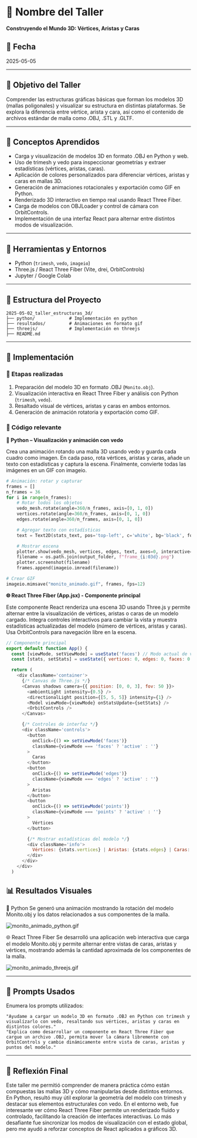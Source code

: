 # 🧪 Nombre del Taller

**Construyendo el Mundo 3D: Vértices, Aristas y Caras**

## 📅 Fecha
2025-05-05

---

## 🎯 Objetivo del Taller

Comprender las estructuras gráficas básicas que forman los modelos 3D (mallas poligonales) y visualizar su estructura en distintas plataformas. Se explora la diferencia entre vértice, arista y cara, así como el contenido de archivos estándar de malla como .OBJ, .STL y .GLTF.

---

## 🧠 Conceptos Aprendidos

- Carga y visualización de modelos 3D en formato .OBJ en Python y web.
- Uso de trimesh y vedo para inspeccionar geometrías y extraer estadísticas (vértices, aristas, caras).
- Aplicación de colores personalizados para diferenciar vértices, aristas y caras en mallas 3D.
- Generación de animaciones rotacionales y exportación como GIF en Python.
- Renderizado 3D interactivo en tiempo real usando React Three Fiber.
- Carga de modelos con OBJLoader y control de cámara con OrbitControls.
- Implementación de una interfaz React para alternar entre distintos modos de visualización. 

---

## 🔧 Herramientas y Entornos

- Python (`trimesh`, `vedo`, `imageio`)
- Three.js / React Three Fiber (Vite, drei, OrbitControls)
- Jupyter / Google Colab

---

## 📁 Estructura del Proyecto

```
2025-05-02_taller_estructuras_3d/
├── python/             # Implementación en python
├── resultados/         # Animaciones en formato gif
├── threejs/            # Implementación en threejs
├── README.md
```
---

## 🧪 Implementación

### 🔹 Etapas realizadas
1. Preparación del modelo 3D en formato .OBJ (`Monito.obj`).
2. Visualización interactiva en React Three Fiber y análisis con Python (`trimesh`, `vedo`).
3. Resaltado visual de vértices, aristas y caras en ambos entornos.
4. Generación de animación rotatoria y exportación como GIF.

### 🔹 Código relevante

**🐍 Python – Visualización y animación con vedo**

Crea una animación rotando una malla 3D usando vedo y guarda cada cuadro como imagen. En cada paso, rota vértices, aristas y caras, añade un texto con estadísticas y captura la escena. Finalmente, convierte todas las imágenes en un GIF con imageio.

```python
# Animación: rotar y capturar
frames = []
n_frames = 36
for i in range(n_frames):
    # Rotar todos los objetos
    vedo_mesh.rotate(angle=360/n_frames, axis=[0, 1, 0])
    vertices.rotate(angle=360/n_frames, axis=[0, 1, 0])
    edges.rotate(angle=360/n_frames, axis=[0, 1, 0])

    # Agregar texto con estadísticas
    text = Text2D(stats_text, pos='top-left', c='white', bg='black', font='Courier', s=0.9)

    # Mostrar escena
    plotter.show(vedo_mesh, vertices, edges, text, axes=0, interactive=False)
    filename = os.path.join(output_folder, f"frame_{i:03d}.png")
    plotter.screenshot(filename)
    frames.append(imageio.imread(filename))

# Crear GIF
imageio.mimsave("monito_animado.gif", frames, fps=12)
```

**🌐 React Three Fiber (App.jsx) - Componente principal**

Este componente React renderiza una escena 3D usando Three.js y permite alternar entre la visualización de vértices, aristas o caras de un modelo cargado. Integra controles interactivos para cambiar la vista y muestra estadísticas actualizadas del modelo (número de vértices, aristas y caras). Usa OrbitControls para navegación libre en la escena.

```javascript
// Componente principal
export default function App() {
  const [viewMode, setViewMode] = useState('faces') // Modo actual de visualización
  const [stats, setStats] = useState({ vertices: 0, edges: 0, faces: 0 }) // Estadísticas del modelo

  return (
    <div className='container'>
      {/* Canvas de Three.js */}
      <Canvas shadows camera={{ position: [0, 0, 3], fov: 50 }}>
        <ambientLight intensity={0.5} />
        <directionalLight position={[5, 5, 5]} intensity={1} />
        <Model viewMode={viewMode} onStatsUpdate={setStats} />
        <OrbitControls />
      </Canvas>

      {/* Controles de interfaz */}
      <div className='controls'>
        <button
          onClick={() => setViewMode('faces')}
          className={viewMode === 'faces' ? 'active' : ''}
        >
          Caras
        </button>
        <button
          onClick={() => setViewMode('edges')}
          className={viewMode === 'edges' ? 'active' : ''}
        >
          Aristas
        </button>
        <button
          onClick={() => setViewMode('points')}
          className={viewMode === 'points' ? 'active' : ''}
        >
          Vértices
        </button>

        {/* Mostrar estadísticas del modelo */}
        <div className='info'>
          Vértices: {stats.vertices} | Aristas: {stats.edges} | Caras: {stats.faces}
        </div>
      </div>
    </div>
  )
```
## 📊 Resultados Visuales

🐍 Python
Se generó una animación mostrando la rotación del modelo Monito.obj y los datos relacionados a sus componentes de la malla.

![monito_animado_python.gif](/resultados/monito_animado_python.gif)

🌐 React Three Fiber
Se desarrolló una aplicación web interactiva que carga el modelo Monito.obj y permite alternar entre vistas de caras, aristas y vértices, mostrando además la cantidad aproximada de los componentes de la malla.

![monito_animado_threejs.gif](/resultados/monito_animado_threejs.gif)

---

## 🧩 Prompts Usados

Enumera los prompts utilizados:

```text
"Ayudame a cargar un modelo 3D en formato .OBJ en Python con trimesh y visualízarlo con vedo, resaltando sus vértices, aristas y caras en distintos colores."
"Explica como desarrollar un componente en React Three Fiber que cargue un archivo .OBJ, permita mover la cámara libremente con OrbitControls y cambie dinámicamente entre vista de caras, aristas y puntos del modelo."
```

---

## 💬 Reflexión Final

Este taller me permitió comprender de manera práctica cómo están compuestas las mallas 3D y cómo manipularlas desde distintos entornos. En Python, resultó muy útil explorar la geometría del modelo con trimesh y destacar sus elementos estructurales con vedo. En el entorno web, fue interesante ver cómo React Three Fiber permite un renderizado fluido y controlado, facilitando la creación de interfaces interactivas. Lo más desafiante fue sincronizar los modos de visualización con el estado global, pero me ayudó a reforzar conceptos de React aplicados a gráficos 3D.